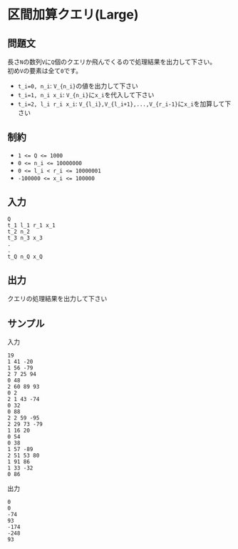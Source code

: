 # 区間加算クエリ(Large)

## 問題文

長さ`N`の数列`V`に`Q`個のクエリか飛んでくるので処理結果を出力して下さい。  
初め`V`の要素は全て`0`です。

- `t_i=0, n_i`: `V_{n_i}`の値を出力して下さい
- `t_i=1, n_i x_i`: `V_{n_i}`に`x_i`を代入して下さい
- `t_i=2, l_i r_i x_i`: `V_{l_i},V_{l_i+1},...,V_{r_i-1}`に`x_i`を加算して下さい

## 制約

- `1 <= Q <= 1000`
- `0 <= n_i <= 10000000`
- `0 <= l_i < r_i <= 10000001`
- `-100000 <= x_i <= 100000`

## 入力

```
Q
t_1 l_1 r_1 x_1
t_2 n_2
t_3 n_3 x_3
.
.
t_Q n_Q x_Q
```

## 出力

クエリの処理結果を出力して下さい

## サンプル

入力
```
19
1 41 -20
1 56 -79
2 7 25 94
0 48
2 60 89 93
0 2
2 1 43 -74
0 32
0 88
2 2 59 -95
2 29 73 -79
1 16 20
0 54
0 38
1 57 -89
2 51 53 80
1 91 86
1 33 -32
0 86
```

出力
```
0
0
-74
93
-174
-248
93
```
